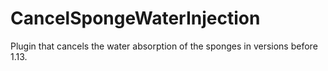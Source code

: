# CancelSpongeWaterInjection
Plugin that cancels the water absorption of the sponges in versions before 1.13.
